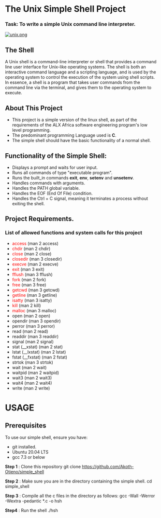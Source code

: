 # The Unix Simple Shell Project
### Task: To write a simple Unix command line interpreter.
[![unix.png](https://i.postimg.cc/jjYs4Kmt/unix.png)](https://postimg.cc/RWG5MrvD)
## The Shell
A Unix shell is a command-line interpreter or shell that provides a command line user interface for Unix-like operating systems. The shell is both an interactive command language and a scripting language, and is used by the operating system to control the execution of the system using shell scripts.
In essence, a shell is a program that takes user commands from the command line via the terminal, and gives them to the operating system to execute.
## About This Project
* This project is a simple version of the linux shell, as part of the requirements of the ALX Africa software engineering program's low level programming.
* The predominant programming Language used is **C**. 
* The simple shell should have the basic functionality of a normal shell.
## Functionality of the Simple Shell:
* Displays a prompt and waits for user input.
* Runs all commands of type "executable program".
* Runs the built_in commands **exit**, **env**, **setenv** and **unsetenv**.
* Handles commands with arguments.
* Handles the PATH global variable.
* Handles the EOF (End Of File) condition.
* Handles the Ctrl + C signal, meaning it terminates a process without exiting the shell.
## Project Requirements.
### List of allowed functions and system calls for this project
* <span style="color: red"> access </span> (man 2 access)
* <span style="color: red"> chdir </span> (man 2 chdir)
* <span style="color: red"> close </span> (man 2 close)
* <span style="color: red"> closedir </span> (man 3 closedir)
* <span style="color: red"> execve </span> (man 2 execve)
* <span style="color: red"> exit </span> (man 3 exit)
* <span style="color: red"> fflush </span> (man 3 fflush)
* <span style="color: red"> fork </span> (man 2 fork)
* <span style="color: red"> free </span> (man 3 free)
* <span style="color: red"> getcwd </span> (man 3 getcwd)
* <span style="color: red"> getline </span> (man 3 getline)
* <span style="color: red"> isatty </span> (man 3 isatty)
* <span style="color: red"> kill </span> (man 2 kill)
* <span style="color: red"> malloc </span> (man 3 malloc)
* open (man 2 open)
* opendir (man 3 opendir)
* perror (man 3 perror)
* read (man 2 read)
* readdir (man 3 readdir)
* signal (man 2 signal)
* stat (__xstat) (man 2 stat)
* lstat (__lxstat) (man 2 lstat)
* fstat (__fxstat) (man 2 fstat)
* strtok (man 3 strtok)
* wait (man 2 wait)
* waitpid (man 2 waitpid)
* wait3 (man 2 wait3)
* wait4 (man 2 wait4)
* write (man 2 write)
# USAGE
## Prerequisites
To use our simple shell, ensure you have:
* git installed.
* Ubuntu 20.04 LTS 
* gcc 7.3 or below

**Step 1** : Clone this repository
    git clone https://github.com/Akoth-Otieno/simple_shell

**Step 2** : Make sure you are in the directory containing the simple shell.
    cd simple_shell

**Step 3** : Compile all the c files in the directory as follows:
    gcc -Wall -Werror -Wextra -pedantic *.c -o hsh

**Step4** : Run the shell
    ./hsh




